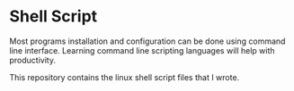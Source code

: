 # Shell Script

Most programs installation and configuration can be done using command line interface. Learning command line scripting languages will help with productivity.

This repository contains the linux shell script files that I wrote. 